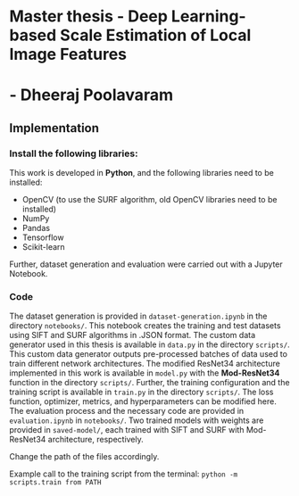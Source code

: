 # Master thesis - Deep Learning-based Scale Estimation of Local Image Features
# - Dheeraj Poolavaram

## Implementation

### Install the following libraries:

This work is developed in **Python**, and the following libraries need to be installed:

- OpenCV (to use the SURF algorithm, old OpenCV libraries need to be installed)
- NumPy
- Pandas
- Tensorflow
- Scikit-learn

Further, dataset generation and evaluation were carried out with a Jupyter Notebook.

### Code

The dataset generation is provided in `dataset-generation.ipynb` in the directory `notebooks/`. This notebook creates the training and test datasets using SIFT and SURF algorithms in .JSON format. The custom data generator used in this thesis is available in `data.py` in the directory `scripts/`. This custom data generator outputs pre-processed batches of data used to train different network architectures. The modified ResNet34 architecture implemented in this work is available in `model.py` with the **Mod-ResNet34** function in the directory `scripts/`. Further, the training configuration and the training script is available in `train.py` in the directory `scripts/`. The loss function, optimizer, metrics, and hyperparameters can be modified here. The evaluation process and the necessary code are provided in `evaluation.ipynb` in `notebooks/`. Two trained models with weights are provided in `saved-model/`, each trained with SIFT and SURF with Mod-ResNet34 architecture, respectively.


Change the path of the files accordingly.


Example call to the training script from the terminal: 
```python -m scripts.train from PATH```





